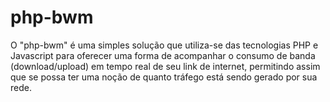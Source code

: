 # php-bwm
O "php-bwm" é uma simples solução que utiliza-se das tecnologias PHP e Javascript para oferecer uma forma de acompanhar o consumo de banda (download/upload) em tempo real de seu link de internet, permitindo assim que se possa ter uma noção de quanto tráfego está sendo gerado por sua rede.

